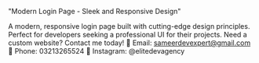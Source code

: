 "Modern Login Page - Sleek and Responsive Design"


A modern, responsive login page built with cutting-edge design principles. Perfect for developers seeking a professional UI for their projects. Need a custom website? Contact me today!
📧 Email: sameerdevexpert@gmail.com
📱 Phone: 03213265524
📸 Instagram: @elitedevagency
